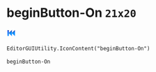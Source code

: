 # beginButton-On `21x20`
<img src="/img/beginButton-On.png" width=21 height=20>

``` CSharp
EditorGUIUtility.IconContent("beginButton-On")
```
```
beginButton-On
```
